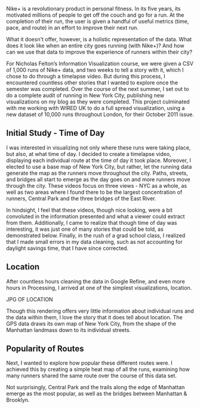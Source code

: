 
Nike+ is a revolutionary product in personal fitness. In its five years, its motivated millions of people to get off the couch and go for a run. At the completion of their run, the user is given a handful of useful metrics (time, pace, and route) in an effort to improve their next run.  
  
What it doesn't offer, however, is a holistic representation of the data. What does it look like when an entire city goes running (with Nike+)? And how can we use that data to improve the experience of runners within their city?  
  
For Nicholas Felton’s Information Visualization course, we were given a CSV of 1,000 runs of Nike+ data, and two weeks to tell a story with it, which I chose to do through a timelapse video. But during this process, I encountered countless other stories that I wanted to explore once the semester was completed. Over the course of the next summer, I set out to do a complete audit of running in New York City, publishing new visualizations on my blog as they were completed. This project culminated with me working with WIRED UK to do a full spread visualization, using a new dataset of 10,000 runs throughout London, for their October 2011 issue.



## Initial Study - Time of Day

I was interested in visualizing not only where these runs were taking place, but also, at what time of day. I decided to create a timelapse video, displaying each individual route at the time of day it took place. Moreover, I elected to use a base map of New York City, but rather, let the running data generate the map as the runners move throughout the city. Paths, streets, and bridges all start to emerge as the day goes on and more runners move through the city. These videos focus on three views - NYC as a whole, as well as two areas where I found there to be the largest concentration of runners, Central Park and the three bridges of the East River.


  

In hindsight, I feel that these videos, though nice looking, were a bit convoluted in the information presented and what a viewer could extract from them. Additionally, I came to realize that though time of day was interesting, it was just one of many stories that could be told, as demonstrated below. Finally, in the rush of a grad school class, I realized that I made small errors in my data cleaning, such as not accounting for daylight savings time, that I have since corrected.


## Location

After countless hours cleaning the data in Google Refine, and even more hours in Processing, I arrived at one of the simplest visualizations, location.


JPG OF LOCATION


Though this rendering offers very little information about individual runs and the data within them, I love the story that it does tell about location. The GPS data draws its own map of New York City, from the shape of the Manhattan landmass down to its individual streets.




## Popularity of Routes

Next, I wanted to explore how popular these different routes were. I achieved this by creating a simple heat map of all the runs, examining how many runners shared the same route over the course of this data set.


Not surprisingly, Central Park and the trails along the edge of Manhattan emerge as the most popular, as well as the bridges between Manhattan & Brooklyn.